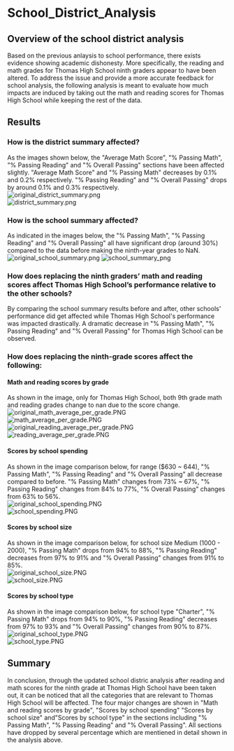 # School_District_Analysis
## Overview of the school district analysis
Based on the previous anlaysis to school performance, there exists evidence showing academic dishonesty. More specifically, the reading and math grades for Thomas High School ninth graders appear to have been altered. To address the issue and provide a more accurate feedback for school analysis, the following analysis is meant to evaluate how much impacts are induced by taking out the math and reading scores for Thomas High School while keeping the rest of the data. 
## Results
### How is the district summary affected?
As the images shown below, the "Average Math Score", "% Passing Math", "% Passing Reading" and "% Overall Passing" sections have been affected slightly. "Average Math Score" and "% Passing Math" decreases by 0.1% and 0.2% respectively. "% Passing Reading" and "% Overall Passing" drops by around 0.1% and 0.3% respectively.  
![original_district_summary.png](image/original_district_summary.PNG)  
![district_summary.png](image/district_summary.PNG)  

### How is the school summary affected?
As indicated in the images below, the "% Passing Math", "% Passing Reading" and "% Overall Passing" all have significant drop (around 30%) compared to the data before making the ninth-year grades to NaN.  
![original_school_summary.png](image/original_school_summary.PNG)
![school_summary_png](image/school_summary.PNG)  

### How does replacing the ninth graders’ math and reading scores affect Thomas High School’s performance relative to the other schools?
By comparing the school summary results before and after, other schools' performance did get affected while Thomas High School's performance was impacted drastically. A dramatic decrease in "% Passing Math", "% Passing Reading" and "% Overall Passing" for Thomas High School can be observed.  

### How does replacing the ninth-grade scores affect the following:
#### Math and reading scores by grade
As shown in the image, only for Thomas High School, both 9th grade math and reading grades change to nan due to the score change.  
![original_math_average_per_grade.PNG](image/original_math_average_per_grade.PNG)  
![math_average_per_grade.PNG](image/math_average_per_grade.PNG)  
![original_reading_average_per_grade.PNG](image/original_reading_average_per_grade.PNG)  
![reading_average_per_grade.PNG](image/reading_average_per_grade.PNG)  

#### Scores by school spending
As shown in the image comparison below, for range ($630 ~ 644), "% Passing Math", "% Passing Reading" and "% Overall Passing" all decrease compared to before. "% Passing Math" changes from  73% ~ 67%, "% Passing Reading" changes from 84% to 77%, "% Overall Passing" changes from 63% to 56%.  
![original_school_spending.PNG](image/original_school_spending.PNG)  
![school_spending.PNG](image/school_spending.PNG)  

#### Scores by school size
As shown in the image comparison below, for school size Medium (1000 - 2000), "% Passing Math" drops from 94% to 88%, "% Passing Reading" decreases from 97% to 91% and "% Overall Passing" changes from 91% to 85%.  
![original_school_size.PNG](image/original_school_size.PNG)  
![school_size.PNG](image/school_size.PNG)  

#### Scores by school type
As shown in the image comparison below, for school type "Charter", "% Passing Math" drops from 94% to 90%, "% Passing Reading" decreases from 97% to 93% and "% Overall Passing" changes from 90% to 87%.
![original_school_type.PNG](image/original_school_type.PNG)  
![school_type.PNG](image/school_type.PNG)  

## Summary
In conclusion, through the updated school distric analysis after reading and math scores for the ninth grade at Thomas High School have been taken out, it can be noticed that all the categories that are relevant to Thomas High School will be affected. The four major changes are shown in "Math and reading scores by grade", "Scores by school spending" "Scores by school size" and"Scores by school type" in the sections including "% Passing Math", "% Passing Reading" and "% Overall Passing". All sections have dropped by several percentage which are mentiened in detail shown in the analysis above.  

